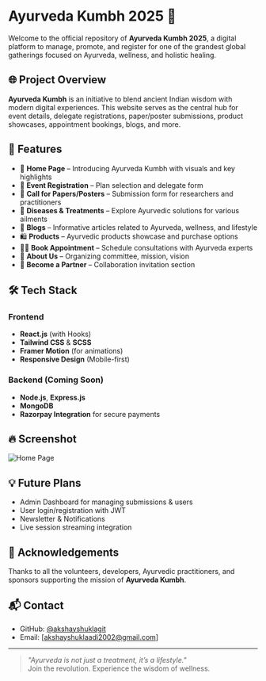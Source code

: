 # Ayurveda Kumbh 2025 🌿

Welcome to the official repository of **Ayurveda Kumbh 2025**, a digital platform to manage, promote, and register for one of the grandest global gatherings focused on Ayurveda, wellness, and holistic healing.

## 🌐 Project Overview

**Ayurveda Kumbh** is an initiative to blend ancient Indian wisdom with modern digital experiences. This website serves as the central hub for event details, delegate registrations, paper/poster submissions, product showcases, appointment bookings, blogs, and more.

## 🚀 Features

- 🌱 **Home Page** – Introducing Ayurveda Kumbh with visuals and key highlights
- 📅 **Event Registration** – Plan selection and delegate form
- 📜 **Call for Papers/Posters** – Submission form for researchers and practitioners
- 🧘 **Diseases & Treatments** – Explore Ayurvedic solutions for various ailments
- 📖 **Blogs** – Informative articles related to Ayurveda, wellness, and lifestyle
- 🛍️ **Products** – Ayurvedic products showcase and purchase options
- 🧑‍⚕️ **Book Appointment** – Schedule consultations with Ayurveda experts
- 👥 **About Us** – Organizing committee, mission, vision
- 🤝 **Become a Partner** – Collaboration invitation section

## 🛠️ Tech Stack

### Frontend
- **React.js** (with Hooks)
- **Tailwind CSS** & **SCSS**
- **Framer Motion** (for animations)
- **Responsive Design** (Mobile-first)

### Backend (Coming Soon)
- **Node.js**, **Express.js**
- **MongoDB**
- **Razorpay Integration** for secure payments

## 🔥 Screenshot

![Home Page](./assets/banner2.png)

## 💡 Future Plans

- Admin Dashboard for managing submissions & users
- User login/registration with JWT
- Newsletter & Notifications
- Live session streaming integration

## 🙏 Acknowledgements

Thanks to all the volunteers, developers, Ayurvedic practitioners, and sponsors supporting the mission of **Ayurveda Kumbh**.

## 📬 Contact

- GitHub: [@akshayshuklagit](https://github.com/akshayshuklagit)
- Email: [akshayshuklaadi2002@gmail.com]

---

> _"Ayurveda is not just a treatment, it’s a lifestyle."_  
> Join the revolution. Experience the wisdom of wellness.

